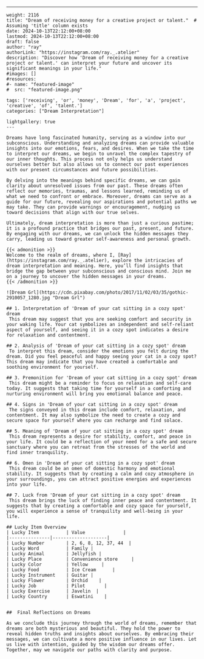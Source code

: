 ---
    weight: 2116
    title: "Dream of receiving money for a creative project or talent."  # Assuming 'title' column exists
    date: 2024-10-13T22:12:00+08:00
    lastmod: 2024-10-13T22:12:00+08:00
    draft: false
    author: "ray"
    authorLink: "https://instagram.com/ray._.atelier"
    description: "Discover how 'Dream of receiving money for a creative project or talent.' can interpret your future and uncover its significant meanings in your life."
    #images: []
    #resources:
    #- name: "featured-image"
    #  src: "featured-image.png"
    
    tags: ['receiving', 'or', 'money', 'Dream', 'for', 'a', 'project', 'creative', 'of', 'talent.']
    categories: ["Dream Interpretation"]
    
    lightgallery: true
    ---
    
    Dreams have long fascinated humanity, serving as a window into our subconscious. Understanding and analyzing dreams can provide valuable insights into our emotions, fears, and desires. When we take the time to interpret our dreams, we begin to unravel the complex tapestry of our inner thoughts. This process not only helps us understand ourselves better but also allows us to connect our past experiences with our present circumstances and future possibilities.
    
    By delving into the meanings behind specific dreams, we can gain clarity about unresolved issues from our past. These dreams often reflect our memories, traumas, and lessons learned, reminding us of what we need to confront or embrace. Moreover, dreams can serve as a guide for our future, revealing our aspirations and potential paths we may take. They can provide warnings or encouragement, nudging us toward decisions that align with our true selves.
    
    Ultimately, dream interpretation is more than just a curious pastime; it is a profound practice that bridges our past, present, and future. By engaging with our dreams, we can unlock the hidden messages they carry, leading us toward greater self-awareness and personal growth.
    
    {{< admonition >}}
    Welcome to the realm of dreams, where I, [Ray](https://instagram.com/ray._.atelier), explore the intricacies of dream interpretation and meaning. Here, you’ll find insights that bridge the gap between your subconscious and conscious mind. Join me on a journey to uncover the hidden messages in your dreams.
    {{< /admonition >}}
    
    ![Dream Grl](https://cdn.pixabay.com/photo/2017/11/02/03/35/gothic-2910057_1280.jpg "Dream Grl")
    
    ## 1. Interpretation of 'Dream of your cat sitting in a cozy spot' dream
     This dream may suggest that you are seeking comfort and security in your waking life. Your cat symbolizes an independent and self-reliant aspect of yourself, and seeing it in a cozy spot indicates a desire for relaxation and contentment.
    
    ## 2. Analysis of 'Dream of your cat sitting in a cozy spot' dream
     To interpret this dream, consider the emotions you felt during the dream. Did you feel peaceful and happy seeing your cat in a cozy spot? This dream may indicate that you have created a comfortable and soothing environment for yourself. 
    
    ## 3. Premonition for 'Dream of your cat sitting in a cozy spot' dream
     This dream might be a reminder to focus on relaxation and self-care today. It suggests that taking time for yourself in a comforting and nurturing environment will bring you emotional balance and peace.
    
    ## 4. Signs in 'Dream of your cat sitting in a cozy spot' dream
     The signs conveyed in this dream include comfort, relaxation, and contentment. It may also symbolize the need to create a cozy and secure space for yourself where you can recharge and find solace.
    
    ## 5. Meaning of 'Dream of your cat sitting in a cozy spot' dream
     This dream represents a desire for stability, comfort, and peace in your life. It could be a reflection of your need for a safe and secure sanctuary where you can retreat from the stresses of the world and find inner tranquility.
    
    ## 6. Omen in 'Dream of your cat sitting in a cozy spot' dream
     This dream could be an omen of domestic harmony and emotional stability. It suggests that by creating a calm and cozy atmosphere in your surroundings, you can attract positive energies and experiences into your life.
    
    ## 7. Luck from 'Dream of your cat sitting in a cozy spot' dream
     This dream brings the luck of finding inner peace and contentment. It suggests that by creating a comfortable and cozy space for yourself, you will experience a sense of tranquility and well-being in your life.
    
    ## Lucky Item Overview
    | Lucky Item          | Value              |
    |---------------|--------------------|
    | Lucky Number        | 2, 6, 8, 12, 37, 44  |
    | Lucky Word          | Family |
    | Lucky Animal        | Jellyfish |
    | Lucky Place         | Convenience store     |
    | Lucky Color         | Yellow     |
    | Lucky Food          | Ice Cream      |
    | Lucky Instrument    | Guitar |
    | Lucky Flower        | Orchid    |
    | Lucky Job           | Pilot       |
    | Lucky Exercise      | Javelin  |
    | Lucky Country       | Eswatini    |
    
    
    ##  Final Reflections on Dreams
    
    As we conclude this journey through the world of dreams, remember that dreams are both mysterious and beautiful. They hold the power to reveal hidden truths and insights about ourselves. By embracing their messages, we can cultivate a more positive influence in our lives. Let us live with intention, guided by the wisdom our dreams offer. Together, may we navigate our paths with clarity and purpose.
    